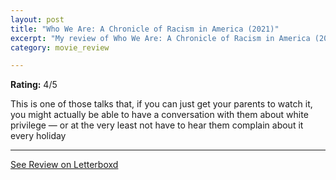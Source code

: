 ```yaml
---
layout: post
title: "Who We Are: A Chronicle of Racism in America (2021)"
excerpt: "My review of Who We Are: A Chronicle of Racism in America (2021)"
category: movie_review

---
```


**Rating:** 4/5

This is one of those talks that, if you can just get your parents to watch it, you might actually be able to have a conversation with them about white privilege — or at the very least not have to hear them complain about it every holiday

<hr>

[See Review on Letterboxd](https://boxd.it/3ynQjv)

